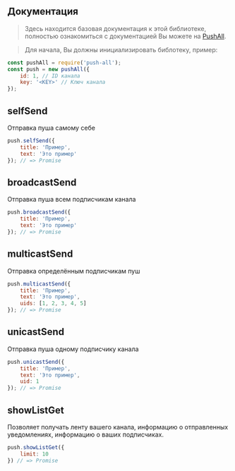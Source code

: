 ## Документация
> Здесь находится базовая документация к этой библиотеке, полностью ознакомиться с документацией Вы можете на <a href="pushall.ru">PushAll</a>.


>Для начала,  Вы должны инициализировать библотеку, пример:
```js
const pushAll = require('push-all');
const push = new pushAll({
    id: 1, // ID канала
    key: '<KEY>' // Ключ канала
});
```

## selfSend

Отправка пуша самому себе

```js
push.selfSend({
    title: 'Пример',
    text: 'Это пример'
}); // => Promise
```
## broadcastSend

Отправка пуша всем подписчикам канала

```js
push.broadcastSend({
    title: 'Пример',
    text: 'Это пример'
}); // => Promise
```
## multicastSend

Отправка определённым подписчикам пуш

```js
push.multicastSend({
    title: 'Пример',
    text: 'Это пример',
    uids: [1, 2, 3, 4, 5]
}); // => Promise
```

## unicastSend

Отправка пуша одному подписчику канала

```js
push.unicastSend({
    title: 'Пример',
    text: 'Это пример',
    uid: 1
}); // => Promise
```

## showListGet

Позволяет получать ленту вашего канала, информацию о отправленных уведомлениях, информацию о ваших подписчиках.

```js
push.showListGet({
    limit: 10
}) // => Promise
```